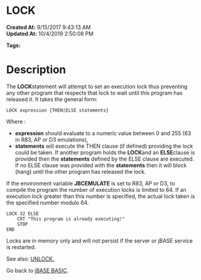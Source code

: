 # LOCK

**Created At:** 9/15/2017 9:43:13 AM  
**Updated At:** 10/4/2019 2:50:08 PM  

**Tags:**
<badge text='program execution' vertical='middle' />

# Description 

The **LOCK**statement will attempt to set an execution lock thus preventing any other program that respects that lock to wait until this program has released it. It takes the general form:

```
LOCK expression {THEN|ELSE statements}
```

Where :

- **expression** should evaluate to a numeric value between 0 and 255 (63 in R83, AP or D3 emulations),
- **statements** will execute the THEN clause (if defined) providing the lock could be taken. If another program holds the **LOCK**and an **ELSE**clause is provided then the **statements** defined by the ELSE clause are executed. If no ELSE clause was provided with the **statements** then it will block (hang) until the other program has released the lock.


If the environment variable **JBCEMULATE** is set to R83, AP or D3, to compile the program the number of execution locks is limited to 64. If an execution lock greater than this number is specified, the actual lock taken is the specified number modulo 64.

```
LOCK 32 ELSE 
    CRT "This program is already executing!"
    STOP
END
```



Locks are in memory only and will not persist if the server or jBASE service is restarted.

See also: [UNLOCK.](278987-unlock)

Go back to [jBASE BASIC](263498-jbase-basic).
